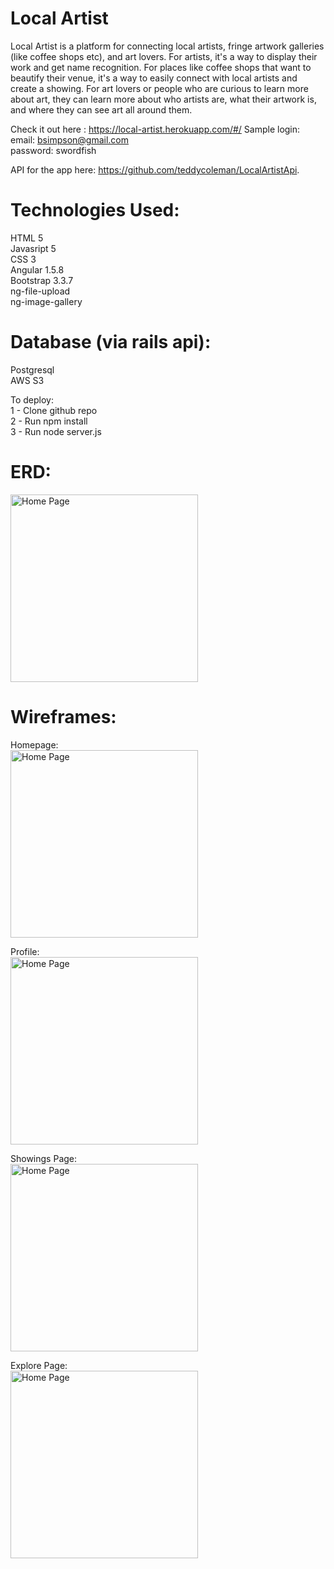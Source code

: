 # Local Artist

Local Artist is a platform for connecting local artists, fringe artwork galleries (like coffee shops etc), and art lovers.
For artists, it's a way to display their work and get name recognition.  For places like coffee shops that want 
to beautify their venue, it's a way to easily connect with local artists and create a showing.  For art lovers or people who
are curious to learn more about art, they can learn more about who artists are, what their artwork is, and where they can
see art all around them.  

Check it out here : https://local-artist.herokuapp.com/#/
Sample login: <br>
email: bsimpson@gmail.com <br> 
password: swordfish

API for the app here: https://github.com/teddycoleman/LocalArtistApi.

# Technologies Used: <br>
HTML 5 <br>
Javasript 5 <br>
CSS 3<br>
Angular 1.5.8 <br>
Bootstrap 3.3.7 <br>
ng-file-upload <br>
ng-image-gallery

# Database (via rails api):<br>
Postgresql <br>
AWS S3 

To deploy:<br>
1 - Clone github repo <br>
2 - Run npm install <br>
3 - Run node server.js

# ERD: 

<img src="http://i.imgur.com/fu7V4ax.png" height="300px" alt="Home Page">

# Wireframes: 

Homepage: <br>
<img src="http://imgur.com/ZwU8RfV.png" height="300px" alt="Home Page">

Profile: <br>
<img src="http://imgur.com/nIjER2y.png" height="300px" alt="Home Page">

Showings Page: <br>
<img src="http://imgur.com/egl3iWZ.png" height="300px" alt="Home Page">

Explore Page: <br>
<img src="http://imgur.com/5kNIdp3.png" height="300px" alt="Home Page">

